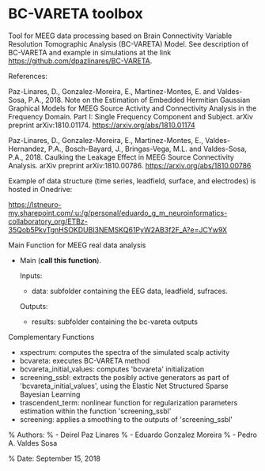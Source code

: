 # BC-VARETA toolbox

Tool for MEEG data processing based on Brain Connectivity Variable Resolution Tomographic Analysis (BC-VARETA) Model. 
See description of BC-VARETA and example in simulations at the link https://github.com/dpazlinares/BC-VARETA.

References:

Paz-Linares, D., Gonzalez-Moreira, E., Martinez-Montes, E. and Valdes-Sosa, P.A., 2018. Note on the Estimation of Embedded Hermitian Gaussian Graphical Models for MEEG Source Activity and Connectivity Analysis in the Frequency Domain. Part I: Single Frequency Component and Subject. arXiv preprint arXiv:1810.01174. https://arxiv.org/abs/1810.01174

Paz-Linares, D., Gonzalez-Moreira, E., Martinez-Montes, E., Valdes-Hernandez, P.A., Bosch-Bayard, J., Bringas-Vega, M.L. and Valdes-Sosa, P.A., 2018. Caulking the Leakage Effect in MEEG Source Connectivity Analysis. arXiv preprint arXiv:1810.00786. https://arxiv.org/abs/1810.00786

Example of data structure (time series, leadfield, surface, and electrodes) is hosted in Onedrive:

https://lstneuro-my.sharepoint.com/:u:/g/personal/eduardo_g_m_neuroinformatics-collaboratory_org/ETBz-35Qob5PkvTgnHSOKDUBl3NEMSKQ61PyW2AB3f2F_A?e=JCYw9X

Main Function for MEEG real data analysis
- Main (**call this function**).
  
  Inputs:
   - data: subfolder containing the EEG data, leadfield, sufraces.
 
   Outputs:
   - results: subfolder containing the bc-vareta outputs
  
Complementary Functions
- xspectrum: computes the spectra of the simulated scalp activity 
- bcvareta: executes BC-VARETA method
- bcvareta_initial_values: computes 'bcvareta' initialization
- screening_ssbl: extracts the posibly active generators as part of 'bcvareta_initial_values', using the Elastic Net Structured Sparse Bayesian Learning
- trascendent_term: nonlinear function for regularization parameters estimation within the function 'screening_ssbl'     
- screening: applies a smoothing to the outputs of 'screening_ssbl'



% Authors:
% - Deirel Paz Linares
% - Eduardo Gonzalez Moreira
% - Pedro A. Valdes Sosa

% Date: September 15, 2018
